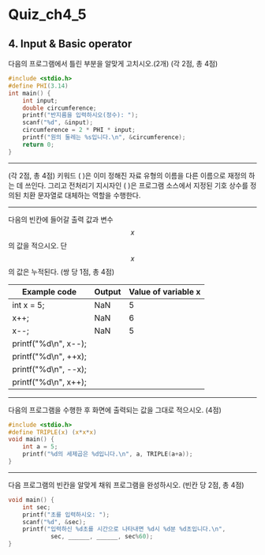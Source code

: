 # Quiz\_ch4\_5

## 4. Input & Basic operator



다음의 프로그램에서 틀린 부분을 알맞게 고치시오.(2개) (각 2점, 총 4점)

```c
#include <stdio.h>
#define PHI(3.14)
int main() {
    int input;
    double circumference;
    printf("반지름을 입력하시오(정수): ");
    scanf("%d", &input);
    circumference = 2 * PHI * input;
    printf("원의 둘레는 %s입니다.\n", &circumference);
    return 0;
}
```

***

(각 2점, 총 4점)   키워드 (          )은 이미 정해진 자료 유형의 이름을 다른 이름으로 재정의 하는 데 쓰인다. 그리고 전처리기 지시자인 (          )은 프로그램 소스에서 지정된 기호 상수를 정의된 치환 문자열로 대체하는 역할을 수행한다.

***

다음의 빈칸에 들어갈 출력 값과 변수 $$x$$의 값을 적으시오. 단 $$x$$의 값은 누적된다. (쌍 당 1점, 총 4점)

| Example code         | Output | Value of variable x |
| -------------------- | ------ | ------------------- |
| int x = 5;           | NaN    | 5                   |
| x++;                 | NaN    | 6                   |
| x--;                 | NaN    | 5                   |
| printf("%d\n", x--); |        |                     |
| printf("%d\n", ++x); |        |                     |
| printf("%d\n", --x); |        |                     |
| printf("%d\n", x++); |        |                     |

***

다음의 프로그램을 수행한 후 화면에 출력되는 값을 그대로 적으시오. (4점)

```c
#include <stdio.h>
#define TRIPLE(x) (x*x*x)
void main() {
    int a = 5;
    printf("%d의 세제곱은 %d입니다.\n", a, TRIPLE(a+a));
}
```

***

다음 프로그램의 빈칸을 알맞게 채워 프로그램을 완성하시오. (빈칸 당 2점, 총 4점)

```c
void main() {
    int sec;
    printf("초를 입력하시오: ");
    scanf("%d", &sec);
    printf("입력하신 %d초를 시간으로 나타내면 %d시 %d분 %d초입니다.\n",
            sec, ______, ______, sec%60);
}
```



